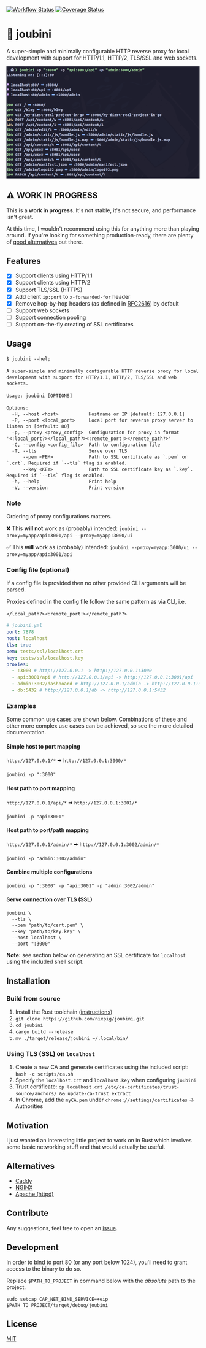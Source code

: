 [![Workflow Status](https://github.com/nixpig/joubini/actions/workflows/general.yml/badge.svg?branch=main)](https://github.com/nixpig/joubini/actions/workflows/general.yml?query=branch%3Amain)
[![Coverage Status](https://coveralls.io/repos/github/nixpig/joubini/badge.svg?branch=main)](https://coveralls.io/github/nixpig/joubini?branch=main)

# 🐙 joubini

A super-simple and minimally configurable HTTP reverse proxy for local development with support for HTTP/1.1, HTTP/2, TLS/SSL and web sockets.

![Screenshot of Joubini running as reverse proxy](screenshot.png)

## ⚠️ WORK IN PROGRESS

This is a **work in progress**. It's not stable, it's not secure, and performance isn't great.

At this time, I wouldn't recommend using this for anything more than playing around. If you're looking for something production-ready, there are plenty of [good alternatives](#Alternatives) out there.

## Features

- [x] Support clients using HTTP/1.1
- [x] Support clients using HTTP/2
- [x] Support TLS/SSL (HTTPS)
- [x] Add client `ip:port` to `x-forwarded-for` header
- [x] Remove hop-by-hop headers (as defined in [RFC2616](https://datatracker.ietf.org/doc/html/rfc2616#section-13.5.1)) by default
- [ ] Support web sockets
- [ ] Support connection pooling
- [ ] Support on-the-fly creating of SSL certificates

## Usage

```shell
$ joubini --help

A super-simple and minimally configurable HTTP reverse proxy for local development with support for HTTP/1.1, HTTP/2, TLS/SSL and web sockets.

Usage: joubini [OPTIONS]

Options:
  -H, --host <host>           Hostname or IP [default: 127.0.0.1]
  -P, --port <local_port>     Local port for reverse proxy server to listen on [default: 80]
  -p, --proxy <proxy_config>  Configuration for proxy in format '<:local_port?></local_path?><:remote_port!></remote_path?>'
  -C, --config <config_file>  Path to configuration file
  -T, --tls                   Serve over TLS
      --pem <PEM>             Path to SSL certificate as `.pem` or `.crt`. Required if `--tls` flag is enabled.
      --key <KEY>             Path to SSL certificate key as `.key`. Required if `--tls` flag is enabled.
  -h, --help                  Print help
  -V, --version               Print version

```

### Note

Ordering of proxy configurations matters.

❌ This **will not** work as (probably) intended:
`joubini --proxy=myapp/api:3001/api --proxy=myapp:3000/ui`

✅ This **will** work as (probably) intended:
`joubini --proxy=myapp:3000/ui --proxy=myapp/api:3001/api`

### Config file (optional)

If a config file is provided then no other provided CLI arguments will be parsed.

Proxies defined in the config file follow the same pattern as via CLI, i.e.

`</local_path?><:remote_port!></remote_path?>`

```yaml
# joubini.yml
port: 7878
host: localhost
tls: true
pem: tests/ssl/localhost.crt
key: tests/ssl/localhost.key
proxies:
  - :3000 # http://127.0.0.1 -> http://127.0.0.1:3000
  - api:3001/api # http://127.0.0.1/api -> http://127.0.0.1:3001/api
  - admin:3002/dashboard # http://127.0.0.1/admin -> http://127.0.0.1:3002/dashboard
  - db:5432 # http://127.0.0.1/db -> http://127.0.0.1:5432
```

### Examples

Some common use cases are shown below. Combinations of these and other more complex use cases can be achieved, so see the more detailed documentation.

#### Simple host to port mapping

`http://127.0.0.1/*` 🠮 `http://127.0.0.1:3000/*`

```shell
joubini -p ":3000"
```

#### Host path to port mapping

`http://127.0.0.1/api/*` 🠮 `http://127.0.0.1:3001/*`

```shell
joubini -p "api:3001"
```

#### Host path to port/path mapping

`http://127.0.0.1/admin/*` 🠮 `http://127.0.0.1:3002/admin/*`

```shell
joubini -p "admin:3002/admin"
```

#### Combine multiple configurations

```shell
joubini -p ":3000" -p "api:3001" -p "admin:3002/admin"
```

#### Serve connection over TLS (SSL)

```shell
joubini \
  --tls \
  --pem "path/to/cert.pem" \
  --key "path/to/key.key" \
  --host localhost \
  --port ":3000"
```

**Note:** see section below on generating an SSL certificate for `localhost` using the included shell script.

## Installation

### Build from source

1. Install the Rust toolchain ([instructions](https://rustup.rs/))
1. `git clone https://github.com/nixpig/joubini.git`
1. `cd joubini`
1. `cargo build --release`
1. `mv ./target/release/joubini ~/.local/bin/`

### Using TLS (SSL) on `localhost`

1. Create a new CA and generate certificates using the included script: `bash -c scripts/ca.sh`
1. Specify the `localhost.crt` and `localhost.key` when configuring `joubini`
1. Trust certificate: `cp localhost.crt /etc/ca-certificates/trust-source/anchors/ && update-ca-trust extract`
1. In Chrome, add the `myCA.pem` under `chrome://settings/certificates` -> Authorities

## Motivation

I just wanted an interesting little project to work on in Rust which involves some basic networking stuff and that would actually be useful.

## Alternatives

- [Caddy](https://caddyserver.com/)
- [NGINX](https://www.nginx.com/)
- [Apache (httpd)](https://httpd.apache.org/)

## Contribute

Any suggestions, feel free to open an [issue](https://github.com/nixpig/joubini/issues).

## Development

In order to bind to port 80 (or any port below 1024), you'll need to grant access to the binary to do so.

Replace `$PATH_TO_PROJECT` in command below with the _absolute_ path to the project.

```shell
sudo setcap CAP_NET_BIND_SERVICE=+eip $PATH_TO_PROJECT/target/debug/joubini

```

## License

[MIT](https://github.com/nixpig/joubini?tab=MIT-1-ov-file#readme)
